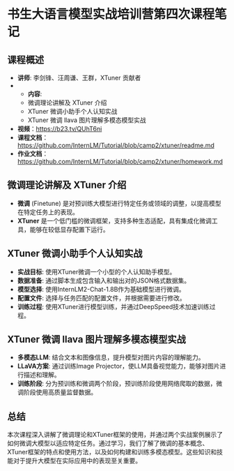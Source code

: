 # 书生大语言模型实战培训营第四次课程笔记

## 课程概述
- **讲师**: 李剑锋、汪周谦、王群，XTuner 贡献者
- - **内容**:
  - 微调理论讲解及 XTuner 介绍
  - XTuner 微调小助手个人认知实战
  - XTuner 微调 llava 图片理解多模态模型实战
- **视频**：https://b23.tv/QUhT6ni
- **课程文档**：https://github.com/InternLM/Tutorial/blob/camp2/xtuner/readme.md
- **作业文档**：https://github.com/InternLM/Tutorial/blob/camp2/xtuner/homework.md

## 微调理论讲解及 XTuner 介绍
- **微调** (Finetune) 是对预训练大模型进行特定任务或领域的调整，以提高模型在特定任务上的表现。
- **XTuner** 是一个低门槛的微调框架，支持多种生态适配，具有集成化微调工具，能够在较低显存配置下运行。

## XTuner 微调小助手个人认知实战
- **实战目标**: 使用XTuner微调一个小型的个人认知助手模型。
- **数据准备**: 通过脚本生成包含输入和输出对的JSON格式数据集。
- **模型选择**: 使用InternLM2-Chat-1.8B作为基础模型进行微调。
- **配置文件**: 选择与任务匹配的配置文件，并根据需要进行修改。
- **训练过程**: 使用XTuner进行模型训练，并通过DeepSpeed技术加速训练过程。

## XTuner 微调 llava 图片理解多模态模型实战
- **多模态LLM**: 结合文本和图像信息，提升模型对图片内容的理解能力。
- **LLaVA方案**: 通过训练Image Projector，使LLM具备视觉能力，能够对图片进行描述和理解。
- **训练阶段**: 分为预训练和微调两个阶段，预训练阶段使用网络爬取的数据，微调阶段使用高质量监督数据。

## 总结
本次课程深入讲解了微调理论和XTuner框架的使用，并通过两个实战案例展示了如何微调大模型以适应特定任务。通过学习，我们了解了微调的基本概念、XTuner框架的特点和使用方法，以及如何构建和训练多模态模型。这些知识和技能对于提升大模型在实际应用中的表现至关重要。
